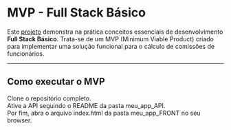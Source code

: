 # MVP - Full Stack Básico
 
 Este [projeto](https://www.youtube.com/watch?v=Fd4ytdZ_Thc) demonstra na prática conceitos essenciais de desenvolvimento **Full Stack Básico**. Trata-se de um MVP (Minimum Viable Product) criado para implementar uma solução funcional para o cálculo de comissões de funcionários.


---
## Como executar o MVP

Clone o repositório completo.  
Ative a API seguindo o README da pasta meu_app_API.  
Por fim, abra o arquivo index.html da pasta meu_app_FRONT no seu browser.
